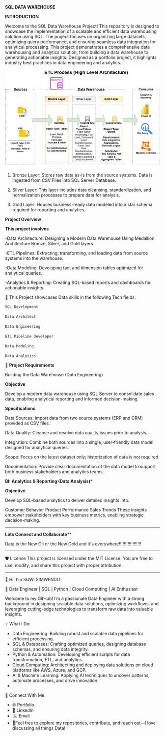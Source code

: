 **SQL DATA WAREHOUSE**

**INTRODUCTION**

Welcome to the SQL Data Warehouse Project! This repository is designed to showcase the implementation of a scalable and efficient data warehousing solution using SQL. The project focuses on organizing large datasets, optimizing query performance, and ensuring seamless data integration for analytical processing. This project demonstrates a comprehensive data warehousing and analytics solution, from building a data warehouse to generating actionable insights. Designed as a portfolio project, it highlights industry best practices in data engineering and analytics.


![image alt](https://github.com/Bdg-1423/SQL-Data-Warehouse-Project/blob/main/documents/Medallion%20Architecture.drawio.png?raw=true)

1. Bronze Layer: Stores raw data as-is from the source systems. Data is ingested from CSV Files into SQL Server Database.

2. Silver Layer: This layer includes data cleansing, standardization, and normalization processes to prepare data for analysis.

3. Gold Layer: Houses business-ready data modeled into a star schema required for reporting and analytics.

 **Project Overview**

 **This project involves**

-Data Architecture: Designing a Modern Data Warehouse Using Medallion Architecture Bronze, Silver, and Gold layers.

-ETL Pipelines: Extracting, transforming, and loading data from source systems into the warehouse.

-Data Modeling: Developing fact and dimension tables optimized for analytical queries.

-Analytics & Reporting: Creating SQL-based reports and dashboards for actionable insights.
   
🎯 This Project showcases Data skills in the following Tech fields:

    SQL Development

    Data Architect

    Data Engineering

    ETL Pipeline Developer

    Data Modeling

    Data Analytics

🚀 **Project Requirements**

Building the Data Warehouse (Data Engineering)

**Objective**

Develop a modern data warehouse using SQL Server to consolidate sales data, enabling analytical reporting and informed decision-making.


**Specifications**

Data Sources: Import data from two source systems (ERP and CRM) provided as CSV files.

Data Quality: Cleanse and resolve data quality issues prior to analysis.

Integration: Combine both sources into a single, user-friendly data model designed for analytical queries.

Scope: Focus on the latest dataset only; historization of data is not required.

Documentation: Provide clear documentation of the data model to support both business stakeholders and analytics teams.


**BI: Analytics & Reporting (Data Analysis)***

**Objective**

Develop SQL-based analytics to deliver detailed insights into:

Customer Behavior
Product Performance
Sales Trends
These insights empower stakeholders with key business metrics, enabling strategic decision-making.
____________________________________________________________________________________________________________________________________________________________________________________________________________________
**Lets Connect and Collaborate****

Data is the New Oil or the New Gold and it's everywhere!!!!!!!!!!!!!!!!!!
____________________________________________________________________________________________________________________________________________________________________________________________________________________

🛡️ License
This project is licensed under the MIT License. You are free to use, modify, and share this project with proper attribution.
___________________________________________________________________________________________________________________________________________________________________________________________________________________

👋 Hi, I'm SUWI SIMWENDO

🚀 Data Engineer | SQL | Python | Cloud Computing | AI Enthusiast

Welcome to my GitHub! I’m a passionate Data Engineer with a strong background in designing scalable data solutions, optimizing workflows, and leveraging cutting-edge technologies to transform raw data into valuable insights.

💡 What I Do:
- Data Engineering: Building robust and scalable data pipelines for efficient processing.
- SQL & Databases: Crafting optimized queries, designing database schemas, and ensuring data integrity.
- Python & Automation: Developing efficient scripts for data transformation, ETL, and analytics.
- Cloud Computing: Architecting and deploying data solutions on cloud platforms like AWS, Azure, and GCP.
- AI & Machine Learning: Applying AI techniques to uncover patterns, automate processes, and drive innovation.
- 
🔗 Connect With Me:
- 🌐 Portfolio
- 💼 LinkedIn
- ✉️ Email
- 🚀Feel free to explore my repositories, contribute, and reach out—I love discussing all things Data!



